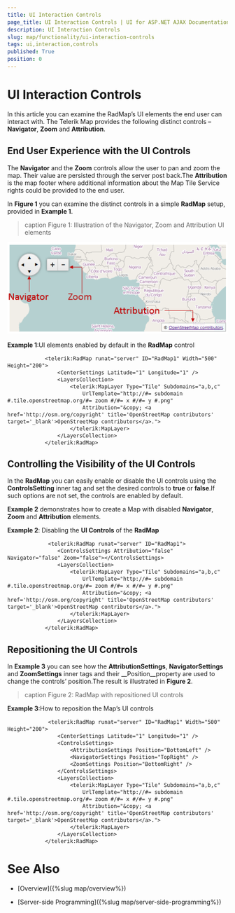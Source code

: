 ```yaml
---
title: UI Interaction Controls
page_title: UI Interaction Controls | UI for ASP.NET AJAX Documentation
description: UI Interaction Controls
slug: map/functionality/ui-interaction-controls
tags: ui,interaction,controls
published: True
position: 0
---
```


# UI Interaction Controls



In this article you can examine the RadMap’s UI elements the end user can interact with.	The Telerik Map provides the following distinct controls – __Navigator__, __Zoom__ and __Attribution__.

## End User Experience with the UI Controls

The __Navigator__ and the __Zoom__ controls allow the user to pan and zoom the map. Their value are persisted through the server post back.The __Attribution__ is the map footer where additional information about the Map Tile Service rights could be provided to the end user.

In __Figure 1__ you can examine the distinct controls in a simple __RadMap__ setup, provided in __Example 1__.
>caption Figure 1: Illustration of the Navigator, Zoom and Attribution UI elements

![Rad Map-UI-Controls-with-Pointers](images/RadMap-UI-Controls-with-Pointers.png)

__Example 1__:UI elements enabled by default in the __RadMap__ control

````ASPNET
			<telerik:RadMap runat="server" ID="RadMap1" Width="500" Height="200">
				<CenterSettings Latitude="1" Longitude="1" />
				<LayersCollection>
					<telerik:MapLayer Type="Tile" Subdomains="a,b,c"
						UrlTemplate="http://#= subdomain #.tile.openstreetmap.org/#= zoom #/#= x #/#= y #.png"
						Attribution="&copy; <a href='http://osm.org/copyright' title='OpenStreetMap contributors' target='_blank'>OpenStreetMap contributors</a>.">
					</telerik:MapLayer>
				</LayersCollection>
			</telerik:RadMap>
````



## Controlling the Visibility of the UI Controls

In the __RadMap__ you can easily enable or disable the UI controls using the __ControlsSetting__ inner tag and set the desired controls to __true__ or __false__.If such options are not set, the controls are enabled by default.

__Example 2__ demonstrates how to create a Map with disabled __Navigator__, __Zoom__ and __Attribution__ elements.

__Example 2__: Disabling the __UI Controls__ of the __RadMap__

````ASPNET
			 <telerik:RadMap runat="server" ID="RadMap1">
				<ControlsSettings Attribution="false" Navigator="false" Zoom="false"></ControlsSettings>
				<LayersCollection>
					<telerik:MapLayer Type="Tile" Subdomains="a,b,c"
						UrlTemplate="http://#= subdomain #.tile.openstreetmap.org/#= zoom #/#= x #/#= y #.png"
						Attribution="&copy; <a href='http://osm.org/copyright' title='OpenStreetMap contributors' target='_blank'>OpenStreetMap contributors</a>.">
					</telerik:MapLayer>
				</LayersCollection>
			</telerik:RadMap>
````



## Repositioning the UI Controls

In __Example 3__ you can see how the __AttributionSettings__, __NavigatorSettings__ and __ZoomSettings__ inner tags and their __Position__property are used to change the controls’ position.The result is illustrated in __Figure 2__.
>caption Figure 2: RadMap with repositioned UI controls



__Example 3__:How to reposition the Map’s UI controls

````ASPNET
			 <telerik:RadMap runat="server" ID="RadMap1" Width="500" Height="200">
				<CenterSettings Latitude="1" Longitude="1" />
				<ControlsSettings>
					<AttributionSettings Position="BottomLeft" />
					<NavigatorSettings Position="TopRight" />
					<ZoomSettings Position="BottomRight" />
				</ControlsSettings>
				<LayersCollection>
					<telerik:MapLayer Type="Tile" Subdomains="a,b,c"
						UrlTemplate="http://#= subdomain #.tile.openstreetmap.org/#= zoom #/#= x #/#= y #.png"
						Attribution="&copy; <a href='http://osm.org/copyright' title='OpenStreetMap contributors' target='_blank'>OpenStreetMap contributors</a>.">
					</telerik:MapLayer>
				</LayersCollection>
			</telerik:RadMap>
````



# See Also

 * [Overview]({%slug map/overview%})

 * [Server-side Programming]({%slug map/server-side-programming%})

